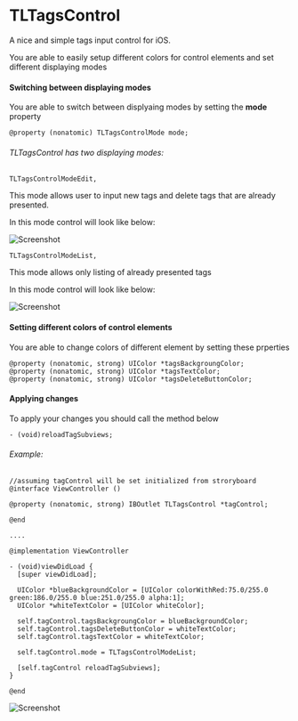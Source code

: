 # TLTagsControl
A nice and simple tags input control for iOS.

You are able to easily setup different colors for control elements and set different displaying modes

#### Switching between displaying modes
You are able to switch between displyaing modes by setting the **mode** property
```
@property (nonatomic) TLTagsControlMode mode;
```

###### TLTagsControl has two displaying modes:
```
TLTagsControlModeEdit,
```
This mode allows user to input new tags and delete tags that are already presented.

In this mode control will look like below:

![Screenshot](http://storage4.static.itmages.ru/i/15/0224/h_1424800428_8994378_a18f322acf.png)



```
TLTagsControlModeList,
```
This mode allows only listing of already presented tags

In this mode control will look like below:

![Screenshot](http://storage1.static.itmages.ru/i/15/0224/h_1424800653_7670716_ed0f35f421.png)

#### Setting different colors of control elements
You are able to change colors of different element by setting these prperties
```
@property (nonatomic, strong) UIColor *tagsBackgroungColor;
@property (nonatomic, strong) UIColor *tagsTextColor;
@property (nonatomic, strong) UIColor *tagsDeleteButtonColor;
```

#### Applying changes

To apply your changes you should call the method below

```
- (void)reloadTagSubviews;
```

###### Example:

```
//assuming tagControl will be set initialized from stroryboard
@interface ViewController ()

@property (nonatomic, strong) IBOutlet TLTagsControl *tagControl;

@end

....

@implementation ViewController

- (void)viewDidLoad {
  [super viewDidLoad];
  
  UIColor *blueBackgroundColor = [UIColor colorWithRed:75.0/255.0 green:186.0/255.0 blue:251.0/255.0 alpha:1];
  UIColor *whiteTextColor = [UIColor whiteColor];
  
  self.tagControl.tagsBackgroungColor = blueBackgroundColor;
  self.tagControl.tagsDeleteButtonColor = whiteTextColor;
  self.tagControl.tagsTextColor = whiteTextColor;
    
  self.tagControl.mode = TLTagsControlModeList;
  
  [self.tagControl reloadTagSubviews];
}

@end
```
![Screenshot](http://storage4.static.itmages.ru/i/15/0224/h_1424801491_9023273_164379e9bd.png)
